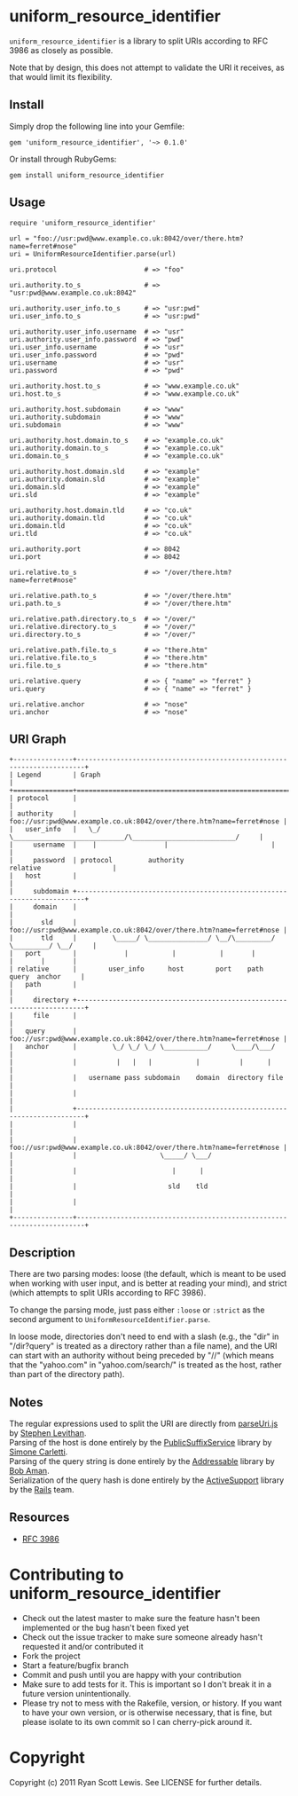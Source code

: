 # uniform_resource_identifier

`uniform_resource_identifier` is a library to split URIs 
according to RFC 3986 as closely as possible. 

Note that by design, this does not attempt to validate 
the URI it receives, as that would limit its flexibility.

## Install

Simply drop the following line into your Gemfile:

    gem 'uniform_resource_identifier', '~> 0.1.0'

Or install through RubyGems:

    gem install uniform_resource_identifier

## Usage

    require 'uniform_resource_identifier'
    
    url = "foo://usr:pwd@www.example.co.uk:8042/over/there.htm?name=ferret#nose"
    uri = UniformResourceIdentifier.parse(url)
    
    uri.protocol                      # => "foo"
    
    uri.authority.to_s                # => "usr:pwd@www.example.co.uk:8042"
    
    uri.authority.user_info.to_s      # => "usr:pwd"
    uri.user_info.to_s                # => "usr:pwd"
    
    uri.authority.user_info.username  # => "usr"
    uri.authority.user_info.password  # => "pwd"
    uri.user_info.username            # => "usr"
    uri.user_info.password            # => "pwd"
    uri.username                      # => "usr"
    uri.password                      # => "pwd"
    
    uri.authority.host.to_s           # => "www.example.co.uk"
    uri.host.to_s                     # => "www.example.co.uk"
    
    uri.authority.host.subdomain      # => "www"
    uri.authority.subdomain           # => "www"
    uri.subdomain                     # => "www"
    
    uri.authority.host.domain.to_s    # => "example.co.uk"
    uri.authority.domain.to_s         # => "example.co.uk"
    uri.domain.to_s                   # => "example.co.uk"
    
    uri.authority.host.domain.sld     # => "example"
    uri.authority.domain.sld          # => "example"
    uri.domain.sld                    # => "example"
    uri.sld                           # => "example"
    
    uri.authority.host.domain.tld     # => "co.uk"
    uri.authority.domain.tld          # => "co.uk"
    uri.domain.tld                    # => "co.uk"
    uri.tld                           # => "co.uk"
    
    uri.authority.port                # => 8042
    uri.port                          # => 8042
    
    uri.relative.to_s                 # => "/over/there.htm?name=ferret#nose"
    
    uri.relative.path.to_s            # => "/over/there.htm"
    uri.path.to_s                     # => "/over/there.htm"
    
    uri.relative.path.directory.to_s  # => "/over/"
    uri.relative.directory.to_s       # => "/over/"
    uri.directory.to_s                # => "/over/"
    
    uri.relative.path.file.to_s       # => "there.htm"
    uri.relative.file.to_s            # => "there.htm"
    uri.file.to_s                     # => "there.htm"
    
    uri.relative.query                # => { "name" => "ferret" }
    uri.query                         # => { "name" => "ferret" }
    
    uri.relative.anchor               # => "nose"
    uri.anchor                        # => "nose"
    
## URI Graph

    +---------------+------------------------------------------------------------------------+
    | Legend        | Graph                                                                  |
    +===============+========================================================================+
    | protocol      |                                                                        |
    | authority     |   foo://usr:pwd@www.example.co.uk:8042/over/there.htm?name=ferret#nose |
    |   user_info   |   \_/   \____________________________/\__________________________/     |
    |     username  |    |                 |                          |                      |
    |     password  | protocol         authority                   relative                  |
    |   host        |                                                                        |
    |     subdomain +------------------------------------------------------------------------+
    |     domain    |                                                                        |
    |       sld     |   foo://usr:pwd@www.example.co.uk:8042/over/there.htm?name=ferret#nose |
    |       tld     |         \_____/ \_______________/ \__/\_________/ \_________/ \__/     |
    |   port        |            |           |           |       |           |       |       |
    | relative      |        user_info      host        port    path       query  anchor     |
    |   path        |                                                                        |
    |     directory +------------------------------------------------------------------------+
    |     file      |                                                                        |
    |   query       |   foo://usr:pwd@www.example.co.uk:8042/over/there.htm?name=ferret#nose |
    |   anchor      |         \_/ \_/ \_/ \___________/     \____/\___/                      |
    |               |          |   |   |           |          |      |                       |
    |               |   username pass subdomain    domain  directory file                    |
    |               |                                                                        |
    |               +------------------------------------------------------------------------+
    |               |                                                                        |
    |               |   foo://usr:pwd@www.example.co.uk:8042/over/there.htm?name=ferret#nose |
    |               |                     \_____/ \___/                                      |
    |               |                        |      |                                        |
    |               |                       sld    tld                                       |
    |               |                                                                        |
    +---------------+------------------------------------------------------------------------+

## Description

There are two parsing modes: loose (the default, which is meant 
to be used when working with user input, and is better at reading 
your mind), and strict (which attempts to split URIs according to 
RFC 3986).

To change the parsing mode, just pass either `:loose` or `:strict` 
as the second argument to `UniformResourceIdentifier.parse`.

In loose mode, directories don't need to end with a slash (e.g., 
the "dir" in "/dir?query" is treated as a directory rather than a 
file name), and the URI can start with an authority without being 
preceded by "//" (which means that the "yahoo.com" 
in "yahoo.com/search/" is treated as the host, rather than part 
of the directory path).

## Notes

The regular expressions used to split the URI are directly from [parseUri.js](http://stevenlevithan.com/demo/parseuri/js/)
by [Stephen Levithan](http://stevenlevithan.com/).  
Parsing of the host is done entirely by the [PublicSuffixService](http://rubygems.org/gems/public_suffix_service) 
library by [Simone Carletti](http://www.simonecarletti.com/).  
Parsing of the query string is done entirely by the [Addressable](http://rubygems.org/gems/addressable) 
library by [Bob Aman](https://rubygems.org/profiles/sporkmonger).  
Serialization of the query hash is done entirely by the [ActiveSupport](http://rubygems.org/gems/active_support) 
library by the [Rails](https://github.com/rails/rails) team.  

## Resources

* [RFC 3986](http://tools.ietf.org/html/rfc3986)

# Contributing to uniform_resource_identifier

* Check out the latest master to make sure the feature hasn't been implemented or the bug hasn't been fixed yet
* Check out the issue tracker to make sure someone already hasn't requested it and/or contributed it
* Fork the project
* Start a feature/bugfix branch
* Commit and push until you are happy with your contribution
* Make sure to add tests for it. This is important so I don't break it in a future version unintentionally.
* Please try not to mess with the Rakefile, version, or history. If you want to have your own version, or is otherwise necessary, that is fine, but please isolate to its own commit so I can cherry-pick around it.

# Copyright

Copyright (c) 2011 Ryan Scott Lewis. See LICENSE for further details.